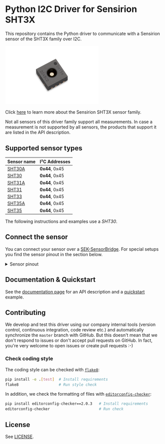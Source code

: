 # Python I2C Driver for Sensirion SHT3X

This repository contains the Python driver to communicate with a Sensirion sensor of the SHT3X family over I2C. 

<img src="https://raw.githubusercontent.com/Sensirion/python-i2c-sht3x/master/images/SHT3x.png"
    width="300px" alt="SHT3X picture">


Click [here](https://sensirion.com/products/catalog/SHT30-DIS-B) to learn more about the Sensirion SHT3X sensor family.


Not all sensors of this driver family support all measurements.
In case a measurement is not supported by all sensors, the products that
support it are listed in the API description.



## Supported sensor types

| Sensor name   | I²C Addresses  |
| ------------- | -------------- |
|[SHT30A](https://sensirion.com/products/catalog/SHT30A-DIS-B)| **0x44**, 0x45|
|[SHT30](https://sensirion.com/products/catalog/SHT30-DIS-B)| **0x44**, 0x45|
|[SHT31A](https://sensirion.com/products/catalog/SHT31A-DIS-B)| **0x44**, 0x45|
|[SHT31](https://sensirion.com/products/catalog/SHT31-DIS-B)| **0x44**, 0x45|
|[SHT33](https://sensirion.com/products/catalog/SHT33-DIS)| **0x44**, 0x45|
|[SHT35A](https://sensirion.com/products/catalog/SHT35A-DIS-B)| **0x44**, 0x45|
|[SHT35](https://sensirion.com/products/catalog/SHT35-DIS-B)| **0x44**, 0x45|

The following instructions and examples use a *SHT30*.



## Connect the sensor

You can connect your sensor over a [SEK-SensorBridge](https://developer.sensirion.com/sensirion-products/sek-sensorbridge/).
For special setups you find the sensor pinout in the section below.

<details><summary>Sensor pinout</summary>
<p>
<img src="https://raw.githubusercontent.com/Sensirion/python-i2c-sht3x/master/images/SHT3x_pinout.png"
     width="300px" alt="sensor wiring picture">

| *Pin* | *Cable Color* | *Name* | *Description*  | *Comments* |
|-------|---------------|:------:|----------------|------------|
| 1 | green | SDA | I2C: Serial data input / output | 
| 2 | black | GND | Ground | 
| 3 | yellow | SCL | I2C: Serial clock input | 
| 4 | red | VDD | Supply Voltage | 2.15V to 5.5V


</p>
</details>


## Documentation & Quickstart

See the [documentation page](https://sensirion.github.io/python-i2c-sht3x) for an API description and a 
[quickstart](https://sensirion.github.io/python-i2c-sht3x/execute-measurements.html) example.


## Contributing

We develop and test this driver using our company internal tools (version
control, continuous integration, code review etc.) and automatically
synchronize the `master` branch with GitHub. But this doesn't mean that we
don't respond to issues or don't accept pull requests on GitHub. In fact,
you're very welcome to open issues or create pull requests :-)

### Check coding style

The coding style can be checked with [`flake8`](http://flake8.pycqa.org/):

```bash
pip install -e .[test]  # Install requirements
flake8                  # Run style check
```

In addition, we check the formatting of files with
[`editorconfig-checker`](https://editorconfig-checker.github.io/):

```bash
pip install editorconfig-checker==2.0.3   # Install requirements
editorconfig-checker                      # Run check
```

## License

See [LICENSE](LICENSE).
